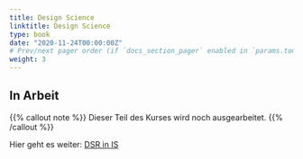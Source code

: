 ```yaml
---
title: Design Science
linktitle: Design Science
type: book
date: "2020-11-24T00:00:00Z"
# Prev/next pager order (if `docs_section_pager` enabled in `params.toml`)
weight: 3
---
```


## In Arbeit

{{% callout note %}}
Dieser Teil des Kurses wird noch ausgearbeitet.
{{% /callout %}}

Hier geht es weiter: [DSR in IS](/course/dsr-in-is/)
